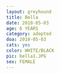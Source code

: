 ```yaml
---
layout: greyhound
title: Bella
date: 2010-05-03
age: 6 YEARS
category: adopted
doa: 2010-05-03
cats: yes
color: WHITE/BLACK
pic: bella1.JPG
sex: FEMALE
---
```


